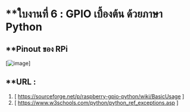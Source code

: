 # **ใบงานที่ 6 : GPIO เบื้องต้น ด้วยภาษา Python

## **Pinout ของ RPi
[![image](https://www.raspberrypi.com/documentation/computers/images/GPIO-Pinout-Diagram-2.png)]

## **URL :
1. [ https://sourceforge.net/p/raspberry-gpio-python/wiki/BasicUsage ]
2. [ https://www.w3schools.com/python/python_ref_exceptions.asp ]
